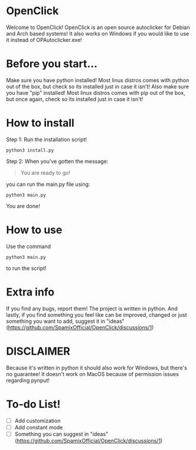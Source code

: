 # OpenClick
Welcome to OpenClick! 
OpenClick is an open source autoclicker for Debian and Arch based systems!
It also works on Windows if you would like to use it instead of OPAutoclicker.exe!

# Before you start...
Make sure you have python installed! Most linux distros comes with python out of the box, but check so its installed just in case it isn't!
Also make sure you have "pip" installed! Most linux distros comes with pip out of the box, but once again, check so its installed just in case it isn't!



# How to install
Step 1:
  Run the installation script!
  ```
  python3 install.py
  ```
Step 2:
  When you've gotten the message:
  > You are ready to go!
  
  you can run the main.py file using:
  ```
  python3 main.py
  ```
  You are done!
# How to use
Use the command 
  ```
  python3 main.py
  ```
to run the script!

# Extra info
If you find any bugs, report them!
The project is written in python.
And lastly, if you find something you feel like can be improved, changed or just something you want to add, suggest it in "ideas" (https://github.com/SpamixOfficial/OpenClick/discussions/1)


# DISCLAIMER

Because it's written in python it should also work for Windows, but there's no guarantee!
It doesn't work on MacOS because of permission issues regarding pynput!


# To-do List!
- [ ] Add customization
- [ ] Add constant mode
- [ ] Something you can suggest in "ideas" (https://github.com/SpamixOfficial/OpenClick/discussions/1)
